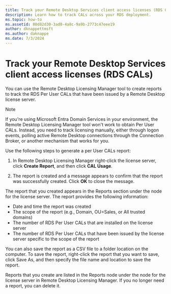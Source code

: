 ```yaml
---
title: Track your Remote Desktop Services client access licenses (RDS CALs)
description: Learn how to track CALs across your RDS deployment.
ms.topic: how-to
ms.assetid: 80d82d30-3ad0-4a8c-9a9b-2773c47eee19
author: dknappettmsft
ms.author: daknappe
ms.date: 7/3/2024
---
```

# Track your Remote Desktop Services client access licenses (RDS CALs)

You can use the Remote Desktop Licensing Manager tool to create reports to track the RDS Per User CALs that have been issued by a Remote Desktop license server.

> [!NOTE]
>  If you're using Microsoft Entra Domain Services in your environment, the Remote Desktop Licensing Manager tool won't work to obtain Per User CALs. Instead, you need to track licensing manually, either through logon events, polling active Remote Desktop connections through the Connection Broker, or another mechanism that works for you.

Use the following steps to generate a per User CALs report:

1. In Remote Desktop Licensing Manager right-click the license server, click **Create Report**, and then click **CAL Usage**.

2. The report is created and a message appears to confirm that the report was successfully created. Click **OK** to close the message.

The report that you created appears in the Reports section under the node for the license server. The report provides the following information:

- Date and time the report was created
- The scope of the report (e.g., Domain, OU=Sales, or All trusted domains)
- The number of RDS Per User CALs that are installed on the license server
- The number of RDS Per User CALs that have been issued by the license server specific to the scope of the report

You can also save the report as a CSV file to a folder location on the computer. To save the report, right-click the report that you want to save, click Save As, and then specify the file name and location to save the report.

Reports that you create are listed in the Reports node under the node for the license server in Remote Desktop Licensing Manager. If you no longer need a report, you can delete it.
